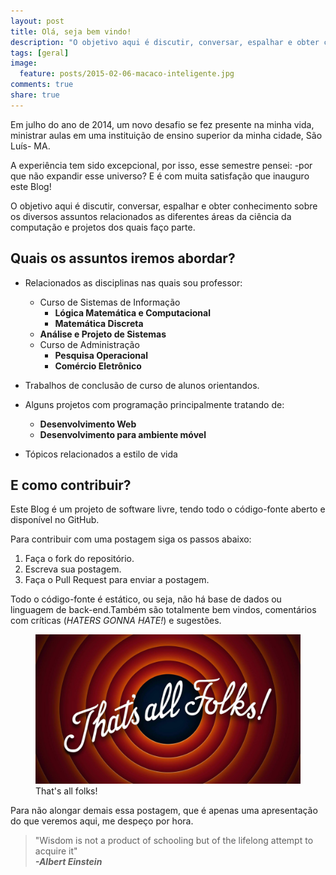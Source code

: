 ```yaml
---
layout: post
title: Olá, seja bem vindo!
description: "O objetivo aqui é discutir, conversar, espalhar e obter conhecimento sobre os diversos assuntos relacionados as diferentes áreas da ciência da computação e projetos dos quais faço parte."
tags: [geral]
image:
  feature: posts/2015-02-06-macaco-inteligente.jpg
comments: true
share: true
---
```


Em julho do ano de 2014, um novo desafio se fez presente na minha vida, ministrar aulas em uma instituição de ensino superior da minha cidade, São Luís- MA.

A experiência tem sido excepcional, por isso, esse semestre pensei: -por que não expandir esse universo? E é com muita satisfação que inauguro este Blog!

O objetivo aqui é discutir, conversar, espalhar e obter conhecimento sobre os diversos assuntos relacionados as diferentes áreas da ciência da computação e projetos dos quais faço parte.

## Quais os assuntos iremos abordar?

* Relacionados as disciplinas nas quais sou professor:
	* Curso de Sistemas de Informação
		* __Lógica Matemática e Computacional__
		* __Matemática Discreta__
  	* __Análise e Projeto de Sistemas__
	* Curso de Administração
		* __Pesquisa Operacional__
		* __Comércio Eletrônico__

* Trabalhos de conclusão de curso de alunos orientandos.

* Alguns projetos com programação principalmente tratando de:
	* __Desenvolvimento Web__
	* __Desenvolvimento para ambiente móvel__

* Tópicos relacionados a estilo de vida

## E como contribuir?

Este Blog é um projeto de software livre, tendo todo o código-fonte aberto e disponível no GitHub.

Para contribuir com uma postagem siga os passos abaixo:

1. Faça o fork do repositório.
2. Escreva sua postagem.
3. Faça o Pull Request para enviar a postagem.

Todo o código-fonte é estático, ou seja, não há base de dados ou linguagem de back-end.Também são totalmente bem vindos, comentários com críticas (_HATERS GONNA HATE!_) e sugestões.

<figure>
	<img src="/images/posts/2015-02-06-that_s_all_folks.jpg"  />
	<figcaption>That's all folks!</figcaption>
</figure>

Para não alongar demais essa postagem, que é apenas uma apresentação do que veremos aqui, me despeço por hora.

> "Wisdom is not a product of schooling but of the lifelong attempt to acquire it"<br/>
__*-Albert Einstein*__
